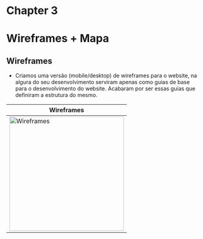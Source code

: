 # Chapter 3
# Wireframes + Mapa

## Wireframes

- Criamos uma versão (mobile/desktop) de wireframes para o website, na algura do seu desenvolvimento serviram apenas como guias de base para o desenvolvimento do website. Acabaram por ser essas guias que definiram a estrutura do mesmo.

| Wireframes |
|-------|
| <img src="docs-img/wireframes-red" alt="Wireframes" width="300" /> |
